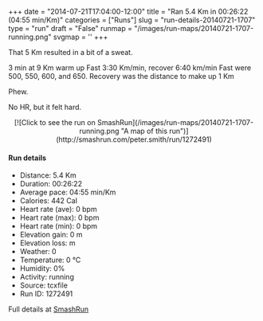 +++
date = "2014-07-21T17:04:00-12:00"
title = "Ran 5.4 Km in 00:26:22 (04:55 min/Km)"
categories = ["Runs"]
slug = "run-details-20140721-1707"
type = "run"
draft = "False"
runmap = "/images/run-maps/20140721-1707-running.png"
svgmap = '<polyline points="">'
+++

That  5 Km resulted in a bit of a sweat. 

3 min at 9 Km warm up
Fast 3:30 Km/min, recover 6:40 km/min
Fast were 500, 550, 600, and 650. Recovery was the distance to make up 1 Km

Phew. 

No HR, but it felt hard. 


<!--more-->

<center>
[![Click to see the run on SmashRun](/images/run-maps/20140721-1707-running.png "A map of this run")](http://smashrun.com/peter.smith/run/1272491)
</center>

#### Run details

* Distance: 5.4 Km
* Duration: 00:26:22
* Average pace: 04:55 min/Km
* Calories: 442 Cal
* Heart rate (ave): 0 bpm
* Heart rate (max): 0 bpm
* Heart rate (min): 0 bpm
* Elevation gain: 0 m
* Elevation loss:  m
* Weather: 0
* Temperature: 0 &deg;C
* Humidity: 0%
* Activity: running
* Source: tcxfile
* Run ID: 1272491

Full details at [SmashRun](http://smashrun.com/peter.smith/run/1272491)